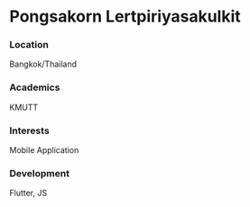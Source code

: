 # Pongsakorn Lertpiriyasakulkit

### Location

Bangkok/Thailand

### Academics

KMUTT

### Interests

Mobile Application

### Development

Flutter, JS

